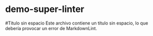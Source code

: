 # demo-super-linter

#Título sin espacio
Este archivo contiene un título sin espacio, lo que debería provocar un error de MarkdownLint.
